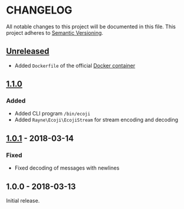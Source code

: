 # CHANGELOG

All notable changes to this project will be documented in this file.
This project adheres to [Semantic Versioning](http://semver.org).

## [Unreleased]

* Added `Dockerfile` of the official [Docker container](https://hub.docker.com/r/rayne/ecoji)

## [1.1.0]

### Added

* Added CLI program `/bin/ecoji`
* Added `Rayne\Ecoji\EcojiStream` for stream encoding and decoding

## [1.0.1] - 2018-03-14

### Fixed

* Fixed decoding of messages with newlines

## 1.0.0 - 2018-03-13

Initial release.

[Unreleased]: https://github.com/Rayne/ecoji-php/compare/1.1.0...HEAD
[1.1.0]: https://github.com/Rayne/ecoji-php/compare/1.0.1...1.1.0
[1.0.1]: https://github.com/Rayne/ecoji-php/compare/1.0.0...1.0.1
